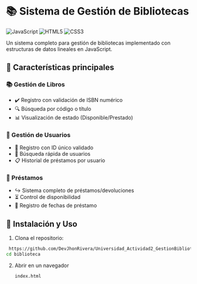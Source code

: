 # 📚 Sistema de Gestión de Bibliotecas

![JavaScript](https://img.shields.io/badge/JavaScript-ES6+-yellow)
![HTML5](https://img.shields.io/badge/HTML5-E34F26?logo=html5&logoColor=white)
![CSS3](https://img.shields.io/badge/CSS3-1572B6?logo=css3&logoColor=white)

Un sistema completo para gestión de bibliotecas implementado con estructuras de datos lineales en JavaScript.

## 🌟 Características principales

### 📚 Gestión de Libros
- ✔️ Registro con validación de ISBN numérico
- 🔍 Búsqueda por código o título
- 📊 Visualización de estado (Disponible/Prestado)

### 👥 Gestión de Usuarios
- 👤 Registro con ID único validado
- 🔎 Búsqueda rápida de usuarios
- 📋 Historial de préstamos por usuario

### 🔄 Préstamos
- ↪️ Sistema completo de préstamos/devoluciones
- ⏳ Control de disponibilidad
- 📆 Registro de fechas de préstamo

## 🚀 Instalación y Uso

1. Clona el repositorio:
```bash
 https://github.com/DevJhonRivera/Universidad_Actividad2_GestionBiblioteca.git
cd biblioteca
```
2. Abrir en un navegador
   ```bash
   index.html
   ```
